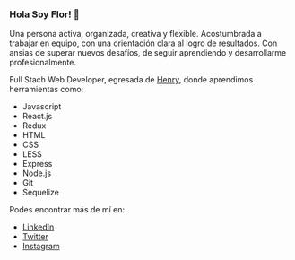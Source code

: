 ### Hola Soy Flor! 👋

Una persona activa, organizada, creativa y flexible. Acostumbrada a trabajar en equipo, con una orientación clara al logro de resultados. Con ansias de superar nuevos desafíos, de seguir aprendiendo y desarrollarme profesionalmente. 

Full Stach Web Developer, egresada de [Henry](https://www.soyhenry.com/), donde aprendimos herramientas como:
* Javascript
* React.js
* Redux
* HTML
* CSS
* LESS
* Express
* Node.js
* Git
* Sequelize

Podes encontrar más de mí en:
- [LinkedIn](https://www.linkedin.com/in/florencia-ciccione/)
- [Twitter](https://twitter.com/FlorCiccione)
- [Instagram](https://www.instagram.com/florenciaciccione/)

<!--
**florciccione/florciccione** is a ✨ _special_ ✨ repository because its `README.md` (this file) appears on your GitHub profile.

Here are some ideas to get you started:

- 🔭 I’m currently working on ...
- 🌱 I’m currently learning ...
- 👯 I’m looking to collaborate on ...
- 🤔 I’m looking for help with ...
- 💬 Ask me about ...
- 📫 How to reach me: ...
- 😄 Pronouns: ...
- ⚡ Fun fact: ...
-->
